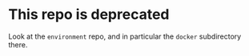 # This repo is deprecated

Look at the `environment` repo, and in particular the `docker` subdirectory there.
